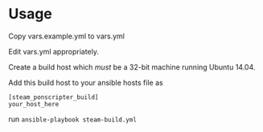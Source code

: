 # Usage

Copy vars.example.yml to vars.yml

Edit vars.yml appropriately.

Create a build host which *must* be a 32-bit machine running Ubuntu 14.04.

Add this build host to your ansible hosts file as
```
[steam_ponscripter_build]
your_host_here
```

run `ansible-playbook steam-build.yml`

